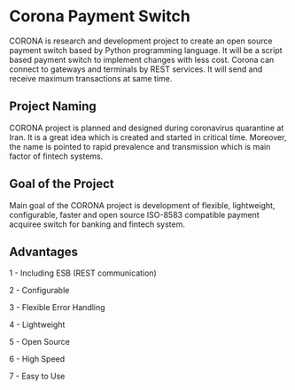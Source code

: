 # Corona Payment Switch
CORONA is research and development project to create an open source payment switch based by Python programming language. It will be a script based payment switch to implement changes with less cost. Corona can connect to gateways and terminals by REST services. It will send and receive maximum transactions at same time. 

## Project Naming
CORONA project is planned and designed during coronavirus quarantine at Iran. It is a great idea which is created and started in critical time. Moreover, the name is pointed to rapid prevalence and transmission which is main factor of fintech systems.

## Goal of the Project
Main goal of the CORONA project is development of flexible, lightweight, configurable,  faster and open source ISO-8583 compatible payment acquiree switch for banking and fintech system.

## Advantages
1 - Including ESB (REST communication)

2 - Configurable

3 - Flexible Error Handling

4 - Lightweight

5 - Open Source

6 - High Speed

7 - Easy to Use
